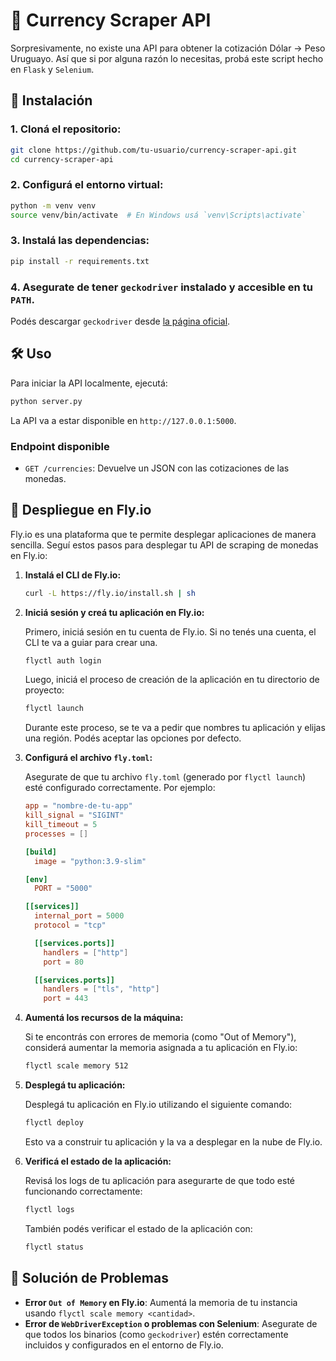 # 🏦 Currency Scraper API

Sorpresivamente, no existe una API para obtener la cotización Dólar -> Peso Uruguayo. Así que si por alguna razón lo necesitas, probá este script hecho en `Flask` y `Selenium`.

## 🚀 Instalación

### 1. Cloná el repositorio:

```bash
git clone https://github.com/tu-usuario/currency-scraper-api.git
cd currency-scraper-api
```

### 2. Configurá el entorno virtual:

```bash
python -m venv venv
source venv/bin/activate  # En Windows usá `venv\Scripts\activate`
```

### 3. Instalá las dependencias:

```bash
pip install -r requirements.txt
```

### 4. Asegurate de tener `geckodriver` instalado y accesible en tu `PATH`.

Podés descargar `geckodriver` desde [la página oficial](https://github.com/mozilla/geckodriver/releases).

## 🛠 Uso

Para iniciar la API localmente, ejecutá:

```bash
python server.py
```

La API va a estar disponible en `http://127.0.0.1:5000`.

### Endpoint disponible

- `GET /currencies`: Devuelve un JSON con las cotizaciones de las monedas.

## 🐋 Despliegue en Fly.io

Fly.io es una plataforma que te permite desplegar aplicaciones de manera sencilla. Seguí estos pasos para desplegar tu API de scraping de monedas en Fly.io:

1. **Instalá el CLI de Fly.io:**

   ```bash
   curl -L https://fly.io/install.sh | sh
   ```

2. **Iniciá sesión y creá tu aplicación en Fly.io:**

   Primero, iniciá sesión en tu cuenta de Fly.io. Si no tenés una cuenta, el CLI te va a guiar para crear una.

   ```bash
   flyctl auth login
   ```

   Luego, iniciá el proceso de creación de la aplicación en tu directorio de proyecto:

   ```bash
   flyctl launch
   ```

   Durante este proceso, se te va a pedir que nombres tu aplicación y elijas una región. Podés aceptar las opciones por defecto.

3. **Configurá el archivo `fly.toml`:**

   Asegurate de que tu archivo `fly.toml` (generado por `flyctl launch`) esté configurado correctamente. Por ejemplo:

   ```toml
   app = "nombre-de-tu-app"
   kill_signal = "SIGINT"
   kill_timeout = 5
   processes = []

   [build]
     image = "python:3.9-slim"

   [env]
     PORT = "5000"

   [[services]]
     internal_port = 5000
     protocol = "tcp"

     [[services.ports]]
       handlers = ["http"]
       port = 80

     [[services.ports]]
       handlers = ["tls", "http"]
       port = 443
   ```

4. **Aumentá los recursos de la máquina:**

   Si te encontrás con errores de memoria (como "Out of Memory"), considerá aumentar la memoria asignada a tu aplicación en Fly.io:

   ```bash
   flyctl scale memory 512
   ```

5. **Desplegá tu aplicación:**

   Desplegá tu aplicación en Fly.io utilizando el siguiente comando:

   ```bash
   flyctl deploy
   ```

   Esto va a construir tu aplicación y la va a desplegar en la nube de Fly.io.

6. **Verificá el estado de la aplicación:**

   Revisá los logs de tu aplicación para asegurarte de que todo esté funcionando correctamente:

   ```bash
   flyctl logs
   ```

   También podés verificar el estado de la aplicación con:

   ```bash
   flyctl status
   ```

## 🐞 Solución de Problemas

- **Error `Out of Memory` en Fly.io**: Aumentá la memoria de tu instancia usando `flyctl scale memory <cantidad>`.
- **Error de `WebDriverException` o problemas con Selenium**: Asegurate de que todos los binarios (como `geckodriver`) estén correctamente incluidos y configurados en el entorno de Fly.io.

